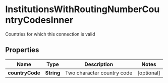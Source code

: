 

# InstitutionsWithRoutingNumberCountryCodesInner

Countries for which this connection is valid

## Properties

| Name | Type | Description | Notes |
|------------ | ------------- | ------------- | -------------|
|**countryCode** | **String** | Two character country code |  [optional] |



